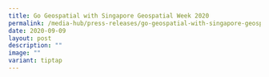 ```yaml
---
title: Go Geospatial with Singapore Geospatial Week 2020
permalink: /media-hub/press-releases/go-geospatial-with-singapore-geospatial-week-2020/
date: 2020-09-09
layout: post
description: ""
image: ""
variant: tiptap
---
```

